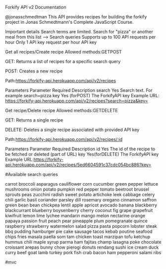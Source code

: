 


Forkify API v2 Documentation

@jonasschmedtman
This API provides recipes for building the forkify project in Jonas Schmedtmann's Complete JavaScript Course.

Important details
Search terms are limited. Search for "pizza" or another meal from this list ⟶ Search queries
Supports up to 100 API requests per hour
Only 1 API key request per hour
API key


Get all recipes/Create recipe
Allowed methods:GETPOST

GET: Returns a list of recipes for a specific search query

POST: Creates a new recipe

Path:https://forkify-api.herokuapp.com/api/v2/recipes

Parameters
Parameter	Required	Description
search	Yes	Search text. For example search=pizza
key	Yes (forPOST)	The ForkifyAPI key
Example URL: https://forkify-api.herokuapp.com/api/v2/recipes?search=pizza&key=<insert your key>

Get recipe/Delete recipe
Allowed methods:GETDELETE

GET: Returns a single recipe

DELETE: Deletes a single recipe associated with provided API key

Path:https://forkify-api.herokuapp.com/api/v2/recipes/:id

Parameters
Parameter	Required	Description
id	Yes	The id of the recipe to be fetched or deleted (part of URL)
key	Yes(forDELETE)	The ForkifyAPI key
Example URL:https://forkify-api.herokuapp.com/api/v2/recipes/5ed6604591c37cdc054bc886?key=<insert your key>

#Available search queries

carrot
broccoli
asparagus
cauliflower
corn
cucumber
green pepper
lettuce
mushrooms
onion
potato
pumpkin
red pepper
tomato
beetroot
brussel sprouts
peas
zucchini
radish
sweet potato
artichoke
leek
cabbage
celery
chili
garlic
basil
coriander
parsley
dill
rosemary
oregano
cinnamon
saffron
green bean
bean
chickpea
lentil
apple
apricot
avocado
banana
blackberry
blackcurrant
blueberry
boysenberry
cherry
coconut
fig
grape
grapefruit
kiwifruit
lemon
lime
lychee
mandarin
mango
melon
nectarine
orange
papaya
passion fruit
peach
pear
pineapple
plum
pomegranate
quince
raspberry
strawberry
watermelon
salad
pizza
pasta
popcorn
lobster
steak
bbq
pudding
hamburger
pie
cake
sausage
tacos
kebab
poutine
seafood
chips
fries
masala
paella
som tam
chicken
toast
marzipan
tofu
ketchup
hummus
chili
maple syrup
parma ham
fajitas
champ
lasagna
poke
chocolate
croissant
arepas
bunny chow
pierogi
donuts
rendang
sushi
ice cream
duck
curry
beef
goat
lamb
turkey
pork
fish
crab
bacon
ham
pepperoni
salami
ribs

#mvc 